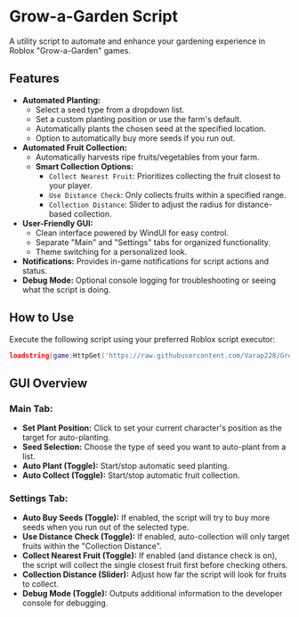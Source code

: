 # Grow-a-Garden Script

A utility script to automate and enhance your gardening experience in Roblox "Grow-a-Garden" games.

## Features

*   **Automated Planting:**
    *   Select a seed type from a dropdown list.
    *   Set a custom planting position or use the farm's default.
    *   Automatically plants the chosen seed at the specified location.
    *   Option to automatically buy more seeds if you run out.
*   **Automated Fruit Collection:**
    *   Automatically harvests ripe fruits/vegetables from your farm.
    *   **Smart Collection Options:**
        *   `Collect Nearest Fruit`: Prioritizes collecting the fruit closest to your player.
        *   `Use Distance Check`: Only collects fruits within a specified range.
        *   `Collection Distance`: Slider to adjust the radius for distance-based collection.
*   **User-Friendly GUI:**
    *   Clean interface powered by WindUI for easy control.
    *   Separate "Main" and "Settings" tabs for organized functionality.
    *   Theme switching for a personalized look.
*   **Notifications:** Provides in-game notifications for script actions and status.
*   **Debug Mode:** Optional console logging for troubleshooting or seeing what the script is doing.

## How to Use

Execute the following script using your preferred Roblox script executor:

```lua
loadstring(game:HttpGet('https://raw.githubusercontent.com/Varap228/Grow-a-Garden-Script/refs/heads/main/source.lua'))()
```

## GUI Overview

### Main Tab:

*   **Set Plant Position:** Click to set your current character's position as the target for auto-planting.
*   **Seed Selection:** Choose the type of seed you want to auto-plant from a list.
*   **Auto Plant (Toggle):** Start/stop automatic seed planting.
*   **Auto Collect (Toggle):** Start/stop automatic fruit collection.

### Settings Tab:

*   **Auto Buy Seeds (Toggle):** If enabled, the script will try to buy more seeds when you run out of the selected type.
*   **Use Distance Check (Toggle):** If enabled, auto-collection will only target fruits within the "Collection Distance".
*   **Collect Nearest Fruit (Toggle):** If enabled (and distance check is on), the script will collect the single closest fruit first before checking others.
*   **Collection Distance (Slider):** Adjust how far the script will look for fruits to collect.
*   **Debug Mode (Toggle):** Outputs additional information to the developer console for debugging.

